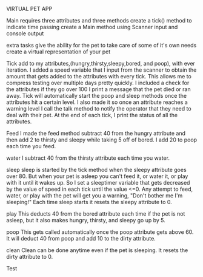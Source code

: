 VIRTUAL PET APP

Main
requires three attributes and three methods create a tick() method to indicate time passing
create a Main method using Scanner input and console output

extra tasks
give the ability for the pet to take care of some of it's own needs
create a virtual representation of your pet

Tick
add to my attributes,(hungry,thirsty,sleepy,bored, and poop), with ever iteration.  I added a speed variable that I input from the 
scanner to obtain the amount that gets added to the attributes with every tick.  This allows me to compress testing over multiple
days pretty quickly.  I included a check for the attributes if they go over 100 I print a message that the pet died or ran away.
Tick will automatically start the poop and sleep methods once the attributes hit a certain level.  I also made it so once an 
attribute reaches a warning level I call the talk method to notify the operator that they need to deal with their pet.  At the end
of each tick, I print the status of all the attributes.

Feed
I made the feed method subtract 40 from the hungry attribute and then add 2 to thirsty and sleepy while taking 5 off of bored.  I 
add 20 to poop each time you feed.

water
I subtract 40 from the thirsty attribute each time you water.

sleep
sleep is started by the tick method when the sleepy attribute goes over 80.  But when your pet is asleep you can't feed it, or
water it, or play with it until it wakes up.  So I set a sleeptimer variable that gets decreased by the value of speed in each tick
until the value <=0.  Any attempt to feed, water, or play with the pet will get you a warning, "Don't bother me I'm sleeping!"
Each time sleep starts it resets the sleepy attribute to 0.

play
This deducts 40 from the bored attribute each time if the pet is not asleep, but it also makes hungry, thirsty, and sleepy go up 
by 5.

poop
This gets called automatically once the poop attribute gets above 60.  It will deduct 40 from poop and add 10 to the dirty 
attribute.

clean
Clean can be done anytime even if the pet is sleeping.  It resets the dirty attribute to 0.


Test